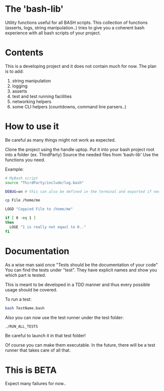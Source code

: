 # The 'bash-lib'
Utility functions useful for all BASH scripts.
This collection of functions (asserts, logs, string manipulation..) tries to give you
a coherent bash experience with all bash scripts of your project.

# Contents
This is a developing project and it does not contain much for now.
The plan is to add:
1) string manipulation
2) logging
3) asserts
4) test and test running facilities
5) networking helpers
6) some CLI helpers (countdowns, command line parsers..)

# How to use it
Be careful as many things might not work as expected.

Clone the project using the handle uptop.
Put it into your bash project root into a folder (ex. ThirdParty)
Source the needed files from 'bash-lib'
Use the functions you need.

Example:
```bash
# MyBash script
source "ThirdParty/include/log.bash"

DEBUG=on # this can also be defined in the terminal and exported if needed

cp File /home/me

LOGD "Coppied File to /home/me"

if [ 0 -eq 1 ]
then
  LOGE "1 is really not eqaul to 0.." 
fi
```

# Documentation
As a wise man said once "Tests should be the documentation of your code"
You can find the tests under "test".
They have explicit names and show you which part is tested.

This is meant to be developed in a TDD manner and thus every possible usage should be covered.

To run a test:
```bash
bash TestName.bash
```

Also you can now use the test runner under the test folder:
```bash
./RUN_ALL_TESTS
```
Be careful to launch it in that test folder!

Of course you can make them executable.
In the future, there will be a test runner that takes care of all that.

# This is BETA
Expect many failures for now..
